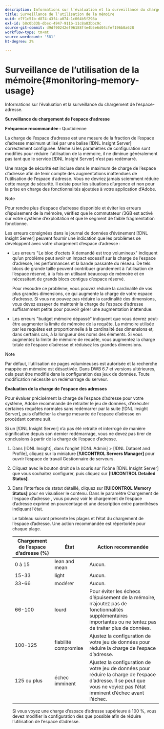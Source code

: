 ```yaml
---
description: Informations sur l’évaluation et la surveillance du chargement de l’espace-adresse.
title: Surveillance de l’utilisation de la mémoire
uuid: e7f1c51b-d874-43f4-a074-1c064b5f298a
exl-id: b8c0b33b-dbec-4947-911b-11c8a83bbc9c
source-git-commit: d9df90242ef96188f4e4b5e6d04cfef196b0a628
workflow-type: tm+mt
source-wordcount: '581'
ht-degree: 2%

---
```


# Surveillance de l’utilisation de la mémoire{#monitoring-memory-usage}

Informations sur l’évaluation et la surveillance du chargement de l’espace-adresse.

**Surveillance du chargement de l’espace d’adresse**

**Fréquence recommandée :** Quotidienne

La charge de l’espace d’adresse est une mesure de la fraction de l’espace d’adresse maximum utilisé par une balise [!DNL Insight Server] correctement configurée. Même si les paramètres de configuration sont modifiés pour réduire l’utilisation de la mémoire, il ne diminue généralement pas tant que le service [!DNL Insight Server] n’est pas redémarré.

Une marge de sécurité est incluse dans le maximum de charge de l’espace d’adresse afin de tenir compte des augmentations inattendues de l’utilisation de l’espace d’adresse. Vous ne devriez jamais sciemment réduire cette marge de sécurité. Il existe pour les situations d’urgence et non pour la prise en charge des fonctionnalités ajoutées à votre application d’Adobe.

>[!NOTE]
>
>Pour rendre plus d’espace d’adresse disponible et éviter les erreurs d’épuisement de la mémoire, vérifiez que le commutateur /3GB est activé sur votre système d’exploitation et que le segment de faible fragmentation fonctionne.

Les erreurs consignées dans le journal de données d’événement [!DNL Insight Server] peuvent fournir une indication que les problèmes se développent avec votre chargement d’espace d’adresse :

* Les erreurs &quot;Le bloc d’octets X demandé est trop volumineux&quot; indiquent qu’un problème peut avoir un impact excessif sur la charge de l’espace d’adresse, les performances et la bande passante du réseau. De tels blocs de grande taille peuvent contribuer grandement à l’utilisation de l’espace réservé, à la fois en utilisant beaucoup de mémoire et en nécessitant de grands blocs contigus d’espace réservé.

   Pour résoudre ce problème, vous pouvez réduire la cardinalité de vos plus grandes dimensions, ce qui augmente la charge de votre espace d’adresse. Si vous ne pouvez pas réduire la cardinalité des dimensions, vous devez essayer de maintenir la charge de l’espace d’adresse suffisamment petite pour pouvoir gérer une augmentation inattendue.
* Les erreurs &quot;budget mémoire dépassé&quot; indiquent que vous devrez peut-être augmenter la limite de mémoire de la requête. La mémoire utilisée par les requêtes est proportionnelle à la cardinalité des dimensions et, dans certains cas, à la longueur des noms des éléments. Si vous augmentez la limite de mémoire de requête, vous augmentez la charge totale de l’espace d’adresse et réduisez les grandes dimensions.

>[!NOTE]
>
>Par défaut, l’utilisation de pages volumineuses est autorisée et la recherche mappée en mémoire est désactivée. Dans DWB 6.7 et versions ultérieures, cela peut être modifié dans la configuration des jeux de données. Toute modification nécessite un redémarrage du serveur.

**Évaluation de la charge de l’espace des adresses**

Pour évaluer précisément la charge de l’espace d’adresse pour votre système, Adobe recommande de retraiter le jeu de données, d’exécuter certaines requêtes normales sans redémarrer par la suite [!DNL Insight Server], puis d’afficher la charge mesurée de l’espace d’adresse en procédant comme suit.

Si un [!DNL Insight Server] n’a pas été retraité et interrogé de manière significative depuis son dernier redémarrage, vous ne devez pas tirer de conclusions à partir de la charge de l’espace d’adresse.

1. Dans [!DNL Insight], dans l’onglet [!DNL Admin] > [!DNL Dataset and Profile], cliquez sur la miniature **[!UICONTROL Servers Manager]** pour ouvrir l’espace de travail Gestionnaire de serveurs.
1. Cliquez avec le bouton droit de la souris sur l’icône [!DNL Insight Server] que vous souhaitez configurer, puis cliquez sur **[!UICONTROL Detailed Status]**.
1. Dans l’interface de statut détaillé, cliquez sur **[!UICONTROL Memory Status]** pour en visualiser le contenu. Dans le paramètre Chargement de l’espace d’adresse , vous pouvez voir le chargement de l’espace d’adresse exprimé en pourcentage et une description entre parenthèses indiquant l’état.

   Le tableau suivant présente les plages et l’état du chargement de l’espace d’adresse. Une action recommandée est répertoriée pour chaque plage.

   | Chargement de l’espace d’adresse (%) | État | Action recommandée |
   |---|---|---|
   | 0 à 15 | lean and mean | Aucun. |
   | 15-33 | light | Aucun. |
   | 33-66 | modérer | Aucun. |
   | 66-100 | lourd | Pour éviter les échecs d’épuisement de la mémoire, n’ajoutez pas de fonctionnalités supplémentaires importantes ou ne tentez pas de traiter plus de données. |
   | 100-125 | fiabilité compromise | Ajustez la configuration de votre jeu de données pour réduire la charge de l’espace d’adresse. |
   | 125 ou plus | échec imminent | Ajustez la configuration de votre jeu de données pour réduire la charge de l’espace d’adresse. Il se peut que vous ne voyiez pas l’état imminent d’échec avant l’échec. |

   Si vous voyez une charge d’espace d’adresse supérieure à 100 %, vous devez modifier la configuration dès que possible afin de réduire l’utilisation de l’espace d’adresse.

